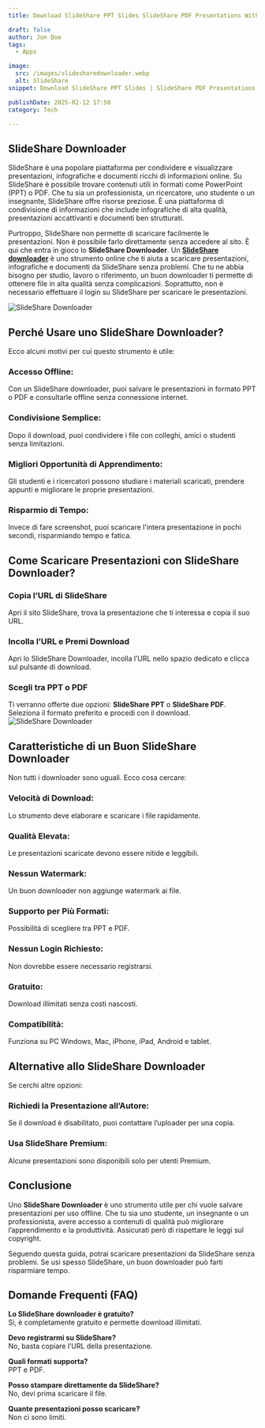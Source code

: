 ```yaml
---
title: Download SlideShare PPT Slides SlideShare PDF Presentations Without Login

draft: false
author: Jon Doe 
tags:
  - Apps

image:
  src: /images/slidesharedownloader.webp
  alt: SlideShare
snippet: Download SlideShare PPT Slides | SlideShare PDF Presentations | Easy SlideShare Downloader Without Login

publishDate: 2025-02-12 17:50
category: Tech

---
```


## **SlideShare Downloader**

SlideShare è una popolare piattaforma per condividere e visualizzare presentazioni, infografiche e documenti ricchi di informazioni online. Su SlideShare è possibile trovare contenuti utili in formati come PowerPoint (PPT) o PDF. Che tu sia un professionista, un ricercatore, uno studente o un insegnante, SlideShare offre risorse preziose. È una piattaforma di condivisione di informazioni che include infografiche di alta qualità, presentazioni accattivanti e documenti ben strutturati.

Purtroppo, SlideShare non permette di scaricare facilmente le presentazioni. Non è possibile farlo direttamente senza accedere al sito. È qui che entra in gioco lo **SlideShare Downloader**. Un **[SlideShare downloader](https://getmyppt.com/)** è uno strumento online che ti aiuta a scaricare presentazioni, infografiche e documenti da SlideShare senza problemi. Che tu ne abbia bisogno per studio, lavoro o riferimento, un buon downloader ti permette di ottenere file in alta qualità senza complicazioni. Soprattutto, non è necessario effettuare il login su SlideShare per scaricare le presentazioni.

![SlideShare Downloader](/images/slidesharedownloader.webp "SlideShare Downloader")

## **Perché Usare uno SlideShare Downloader?**
Ecco alcuni motivi per cui questo strumento è utile:

### **Accesso Offline:**
Con un SlideShare downloader, puoi salvare le presentazioni in formato PPT o PDF e consultarle offline senza connessione internet.

### **Condivisione Semplice:**
Dopo il download, puoi condividere i file con colleghi, amici o studenti senza limitazioni.

### **Migliori Opportunità di Apprendimento:**
Gli studenti e i ricercatori possono studiare i materiali scaricati, prendere appunti e migliorare le proprie presentazioni.

### **Risparmio di Tempo:**
Invece di fare screenshot, puoi scaricare l'intera presentazione in pochi secondi, risparmiando tempo e fatica.

## **Come Scaricare Presentazioni con SlideShare Downloader?**
### **Copia l’URL di SlideShare**
Apri il sito SlideShare, trova la presentazione che ti interessa e copia il suo URL.

### **Incolla l’URL e Premi Download**
Apri lo SlideShare Downloader, incolla l’URL nello spazio dedicato e clicca sul pulsante di download.

### **Scegli tra PPT o PDF**
Ti verranno offerte due opzioni: **SlideShare PPT** o **SlideShare PDF**. Seleziona il formato preferito e procedi con il download.  
![SlideShare Downloader](/images/how-to-download.webp "SlideShare Downloader")

## **Caratteristiche di un Buon SlideShare Downloader**
Non tutti i downloader sono uguali. Ecco cosa cercare:

### **Velocità di Download:**
Lo strumento deve elaborare e scaricare i file rapidamente.

### **Qualità Elevata:**
Le presentazioni scaricate devono essere nitide e leggibili.

### **Nessun Watermark:**
Un buon downloader non aggiunge watermark ai file.

### **Supporto per Più Formati:**
Possibilità di scegliere tra PPT e PDF.

### **Nessun Login Richiesto:**
Non dovrebbe essere necessario registrarsi.

### **Gratuito:**
Download illimitati senza costi nascosti.

### **Compatibilità:**
Funziona su PC Windows, Mac, iPhone, iPad, Android e tablet.

## **Alternative allo SlideShare Downloader**
Se cerchi altre opzioni:

### **Richiedi la Presentazione all’Autore:**
Se il download è disabilitato, puoi contattare l’uploader per una copia.

### **Usa SlideShare Premium:**
Alcune presentazioni sono disponibili solo per utenti Premium.

## **Conclusione**
Uno **SlideShare Downloader** è uno strumento utile per chi vuole salvare presentazioni per uso offline. Che tu sia uno studente, un insegnante o un professionista, avere accesso a contenuti di qualità può migliorare l’apprendimento e la produttività. Assicurati però di rispettare le leggi sul copyright.

Seguendo questa guida, potrai scaricare presentazioni da SlideShare senza problemi. Se usi spesso SlideShare, un buon downloader può farti risparmiare tempo.

## **Domande Frequenti (FAQ)**

**Lo SlideShare downloader è gratuito?**  
Sì, è completamente gratuito e permette download illimitati.

**Devo registrarmi su SlideShare?**  
No, basta copiare l’URL della presentazione.

**Quali formati supporta?**  
PPT e PDF.

**Posso stampare direttamente da SlideShare?**  
No, devi prima scaricare il file.

**Quante presentazioni posso scaricare?**  
Non ci sono limiti.